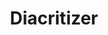 ---
word: "true"

types: "word"

title: "Diacritizer"

categories: ['']

tags: ['Diacritizer']

arabic: 'المُشكِّل الآلي'

arexps: []

enwords: ['Diacritizer']

enexps: []

arlexicons: 'ش'

enlexicons: 'D'

authors: ['Ruqayya Roshdy']

translators: ['']

citations: 'مقدمة في حوسبة اللغة العربية'

sources: 'مركز الملك عبدالله بن عبدالعزيز الدولي لخدمة اللغة العربية'

slug: ""
---